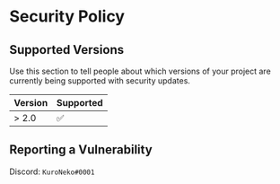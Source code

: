 # Security Policy

## Supported Versions

Use this section to tell people about which versions of your project are
currently being supported with security updates.

| Version | Supported          |
| ------- | ------------------ |
| > 2.0   | :white_check_mark: |


## Reporting a Vulnerability

Discord: `KuroNeko#0001`

